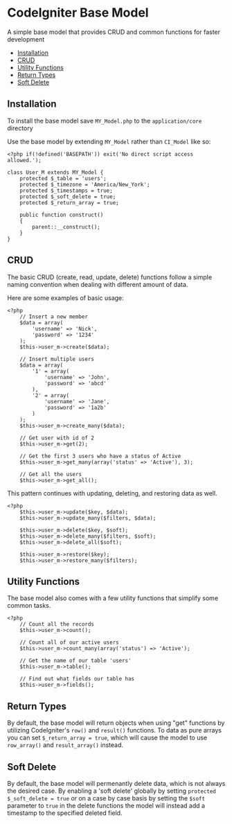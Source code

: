 # CodeIgniter Base Model

A simple base model that provides CRUD and common functions for faster development

* [Installation](https://github.com/ngiannini/CodeIgniter-Base-Model#installation)
* [CRUD](https://github.com/ngiannini/CodeIgniter-Base-Model#crud)
* [Utility Functions](https://github.com/ngiannini/CodeIgniter-Base-Model#utility-functions)
* [Return Types](https://github.com/ngiannini/CodeIgniter-Base-Model#return-types)
* [Soft Delete](https://github.com/ngiannini/CodeIgniter-Base-Model#soft-delete)

## Installation

To install the base model save `MY_Model.php` to the `application/core` directory

Use the base model by extending `MY_Model` rather than `CI_Model` like so:

    <?php if(!defined('BASEPATH')) exit('No direct script access allowed.');

    class User_M extends MY_Model {
        protected $_table = 'users';
        protected $_timezone = 'America/New_York';
        protected $_timestamps = true;
        protected $_soft_delete = true;
        protected $_return_array = true;

        public function construct()
        {
            parent::__construct();
        }
    }

## CRUD

The basic CRUD (create, read, update, delete) functions follow a simple naming convention when dealing with different amount of data.

Here are some examples of basic usage:

    <?php
        // Insert a new member
        $data = array(
            'username' => 'Nick',
            'password' => '1234'
        );
        $this->user_m->create($data);

        // Insert multiple users
        $data = array(
            '1' = array(
                'username' => 'John',
                'password' => 'abcd'
            ),
            '2' = array(
                'username' => 'Jane',
                'password' => '1a2b' 
            )
        );
        $this->user_m->create_many($data);

        // Get user with id of 2
        $this->user_m->get(2);

        // Get the first 3 users who have a status of Active
        $this->user_m->get_many(array('status' => 'Active'), 3);

        // Get all the users
        $this->user_m->get_all();

This pattern continues with updating, deleting, and restoring data as well.

    <?php
        $this->user_m->update($key, $data);
        $this->user_m->update_many($filters, $data);

        $this->user_m->delete($key, $soft);
        $this->user_m->delete_many($filters, $soft);
        $this->user_m->delete_all($soft);

        $this->user_m->restore($key);
        $this->user_m->restore_many($filters);

## Utility Functions

The base model also comes with a few utility functions that simplify some common tasks.

    <?php
        // Count all the records
        $this->user_m->count();

        // Count all of our active users
        $this->user_m->count_many(array('status') => 'Active');

        // Get the name of our table 'users'
        $this->user_m->table();

        // Find out what fields our table has
        $this->user_m->fields();

## Return Types

By default, the base model will return objects when using "get" functions by utilizing CodeIgniter's `row()` and `result()` functions.  To data as pure arrays you can set `$_return_array = true`, which will cause the model to use `row_array()` and `result_array()` instead.

## Soft Delete

By default, the base model will permenantly delete data, which is not always the desired case.  By enabling a 'soft delete' globally by setting `protected $_soft_delete = true` or on a case by case basis by setting the `$soft` parameter to `true` in the delete functions the model will instead add a timestamp to the specified deleted field.